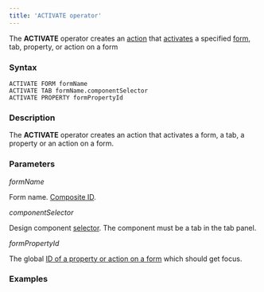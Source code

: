 ```yaml
---
title: 'ACTIVATE operator'
---
```


The **ACTIVATE** operator creates an [action](Actions.md) that [activates](Activation_ACTIVATE_.md) a specified [form](Forms.md), tab, property, or action on a form

### Syntax 

    ACTIVATE FORM formName
    ACTIVATE TAB formName.componentSelector
    ACTIVATE PROPERTY formPropertyId

### Description

The **ACTIVATE** operator creates an action that activates a form, a tab, a property or an action on a form. 

### Parameters

*formName*

Form name. [Composite ID](IDs_1573053.html#IDs-cid).

*componentSelector*

Design component [selector](DESIGN-instruction_4718609.html#DESIGNinstruction-selector). The component must be a tab in the tab panel.

*formPropertyId*

The global [ID of a property or action on a form](IDs_1573053.html#IDs-formpropertyid) which should get focus.

### Examples


  
